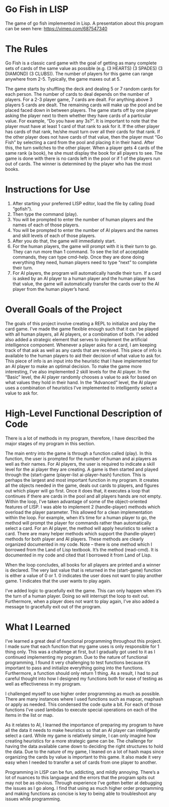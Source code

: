 # Go Fish in LISP
The game of go fish implemented in Lisp.
A presentation about this program can be seen here: https://vimeo.com/687547340 

# The Rules
Go Fish is a classic card game with the goal of getting as many complete sets of cards of the same value as possible (e.g. (3 HEARTS) (3 SPADES) (3 DIAMOND) (3 CLUBS)).   The number of players for this game can range anywhere from 2-5.  Typically, the game maxes out at 5.  

The game starts by shuffling the deck and dealing 5 or 7 random cards for each person.    The number of cards to deal depends on the number of players.  For a 2-3 player game, 7 cards are dealt.  For anything above 3 players 5 cards are dealt.  The remaining cards will make up the pool and be placed faced down in between players.  The game starts off by one player asking the player next to them whether they have cards of a particular value.  For example, “Do you have any 3s?”. It is important to note that the player must have at least 1 card of that rank to ask for it.   If the other player has cards of that rank, he/she must turn over all their cards for that rank.  If the other player does not have cards of that value, then the player must “Go Fish” by selecting a card from the pool and placing it in their hand.  After this, the turn switches to the other player.   When a player gets 4 cards of the same rank (a book), he she must display the book for all players to see.  The game is done with there is no cards left in the pool or if 1 of the players run out of cards.  The winner is determined by the player who has the most books.

# Instructions for Use

1.	After starting your preferred LISP editor, load the file by calling (load “gofish”).
2.	Then type the command (play).
3.	You will be prompted to enter the number of human players and the names of each of those players.
4.	You will be prompted to enter the number of AI players and the names and skill levels of each of those players.
5.	After you do that, the game will immediately start.
6.	For the human players, the game will prompt with it is their turn to go.  They can run more than 1 command.  To see the list of acceptable commands, they can type cmd-help.  Once they are done doing everything they need, human players need to type “next” to complete their turn.
7.	For AI players, the program will automatically handle their turn.  If a card is asked by an AI player to a human player and the human player has that value, the game will automatically transfer the cards over to the AI player from the human player’s hand.


# Overall Goals of the Project

The goals of this project involve creating a REPL to initialize and play the card game.   I’ve made the game flexible enough such that it can be played with all human players, all AI players, or a combination of both.  I’ve added also added a strategic element that serves to implement the artificial intelligence component.  Whenever a player asks for a card, I am keeping track of that ask as well as any cards that are received.  This piece of info is available to the human players to aid their decision of what value to ask for.  This piece of info is an input into the heuristic that I have implemented for an AI player to make an optimal decision.   To make the game more interesting, I’ve also implemented 2 skill levels for the AI player.  In the “Basic” level, the AI player randomly chooses a value to ask for based on what values they hold in their hand.  In the “Advanced” level, the AI player uses a combination of heuristics I’ve implemented to intelligently select a value to ask for.

# High-Level Functional Description of Code

There is a lot of methods in my program, therefore, I have described the major stages of my program in this section.

The main entry into the game is through a function called (play).  In this function, the user is prompted for the number of human and ai players as well as their names.  For AI players, the user is required to indicate a skill level for the ai player they are creating.   A game is then started and played through the (start-game (player-list ai-player-hash) function.  This is perhaps the largest and most important function in my program. It creates all the objects needed in the game, deals out cards to players, and figures out which player will go first.  Once it does that, it executes a loop that continues if there are cards in the pool and all players hands are not empty.   Within the loop, I’ve taken advantage of some of the object-oriented features of LISP.  I was able to implement 2 (handle-player) methods which overload the player parameter.  This allowed for a clean implementation within the loop.  For example, when it’s time for a human player to go, the method will prompt the player for commands rather than automatically select a card.  For an AI player, the method will apply heuristics to select a card.   There are many helper methods which support the (handle-player) methods for both player and AI players.  These methods are clearly organized documented in my code.   Note – there is one method which I borrowed from the Land of Lisp textbook.  It’s the method (read-cmd).  It is documented in my code and cited that I borrowed it from Land of Lisp.

When the loop concludes, all books for all players are printed and a winner is declared.  The very last value that is returned in the (start-game) function is either a value of 0 or 1.  0 indicates the user does not want to play another game.  1 indicates that the user wants to play again.

I’ve added logic to gracefully exit the game.  This can only happen when it’s the turn of a human player.  Doing so will interrupt the loop to exit out.  Furthermore, when a player does not want to play again, I’ve also added a message to gracefully exit out of the program.

# What I Learned

I’ve learned a great deal of functional programming throughout this project.  I made sure that each function that my game uses is only responsible for 1 thing only.  This was a challenge at first, but I gradually got used to it as I continued implementing my program.  Due to the nature of functional programming, I found it very challenging to test functions because it’s important to pass and initialize everything going into the functions.  Furthermore, a function should only return 1 thing.    As a result, I had to put careful thought into how I designed my functions both for ease of testing as well as effectiveness in my program.

I challenged myself to use higher order programming as much as possible.  There are many instances where I used functions such as mapcar, maphash or apply as needed.  This condensed the code quite a bit.  For each of those functions I’ve used lambdas to execute special operations on each of the items in the list or map.

As it relates to AI, I learned the importance of preparing my program to have all the data it needs to make heuristics so that an AI player can intelligently select a card.  While my game is relatively simple, I can only imagine how creating heuristics for a more strategic game can be.   The challenge for having the data available came down to deciding the right structures to hold the data.  Due to the nature of my game, I leaned on a lot of hash maps since organizing the cards by value is important to this game.   It also made it very easy when I needed to transfer a set of cards from one player to another.

Programming in LISP can be fun, addicting, and mildly annoying.  There’s a lot of nuances to this language and the errors that the program spits out may not be as obvious.  Through experience I’ve gotten better at debugging the issues as I go along.    I find that using as much higher order programming and making functions as concise is key to being able to troubleshoot any issues while programming.
